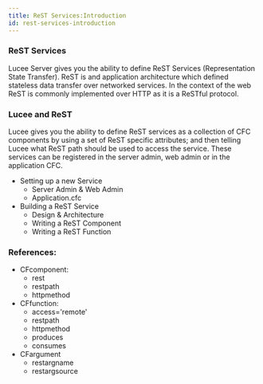```yaml
---
title: ReST Services:Introduction
id: rest-services-introduction
---
```


### ReST Services ###

Lucee Server gives you the ability to define ReST Services (Representation State Transfer). ReST is and application architecture which defined stateless data transfer over networked services. In the context of the web ReST is commonly implemented over HTTP as it is a ReSTful protocol.

### Lucee and ReST ###

Lucee gives you the ability to define ReST services as a collection of CFC components by using a set of ReST specific attributes; and then telling Lucee what ReST path should be used to access the service. These services can be registered in the server admin, web admin or in the application CFC.

* Setting up a new Service
	* Server Admin & Web Admin
	* Application.cfc
* Building a ReST Service
	* Design & Architecture
	* Writing a ReST Component
	* Writing a ReST Function

### References: ###

* CFcomponent:
	* rest
	* restpath
	* httpmethod
* CFfunction:
	* access='remote'
	* restpath
	* httpmethod
	* produces
	* consumes
* CFargument
	* restargname
	* restargsource